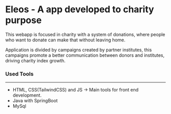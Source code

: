 # Eleos - A app developed to charity purpose

This webapp is focused in charity with a system of donations, where people who want to donate can make that without leaving home.

Application is divided by campaigns created by partner institutes, this campaigns promote a better communication between donors and institutes, driving charity index growth.

### Used Tools

---

- HTML, CSS(TailwindCSS) and JS -> Main tools for front end development.
- Java with SpringBoot
- MySql

